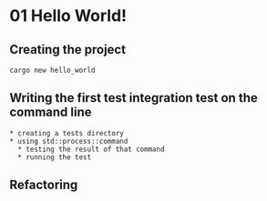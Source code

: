 # 01 Hello World!
## Creating the project
`cargo new hello_world`
## Writing the first test integration test on the command line
    * creating a tests directory
    * using std::process::command
      * testing the result of that command
      * running the test
## Refactoring
